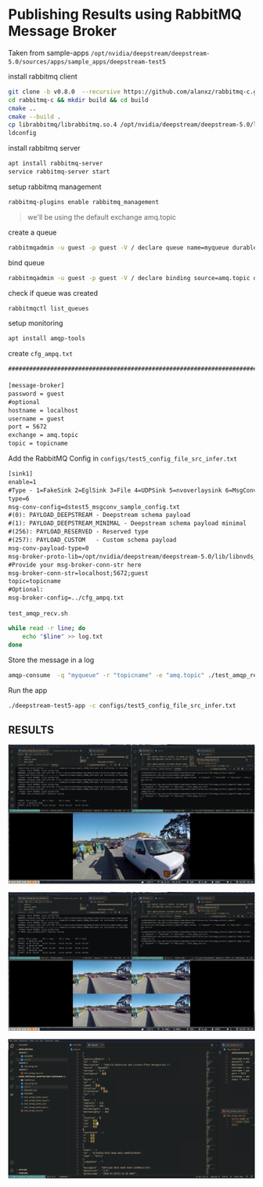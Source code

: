 # Publishing Results using RabbitMQ Message Broker

Taken from sample-apps `/opt/nvidia/deepstream/deepstream-5.0/sources/apps/sample_apps/deepstream-test5`

install rabbitmq client
```bash
git clone -b v0.8.0  --recursive https://github.com/alanxz/rabbitmq-c.git
cd rabbitmq-c && mkdir build && cd build
cmake ..
cmake --build .
cp librabbitmq/librabbitmq.so.4 /opt/nvidia/deepstream/deepstream-5.0/lib/
ldconfig
```

install rabbitmq server
```bash
apt install rabbitmq-server
service rabbitmq-server start
```

setup rabbitmq management
```bash
rabbitmq-plugins enable rabbitmq_management
```

> we'll be using the default exchange amq.topic

create a queue
```bash
rabbitmqadmin -u guest -p guest -V / declare queue name=myqueue durable=false auto_delete=true
```

bind queue
```bash
rabbitmqadmin -u guest -p guest -V / declare binding source=amq.topic destination=myqueue routing_key=topicname
```

check if queue was created
```bash
rabbitmqctl list_queues
```

setup monitoring
```bash
apt install amqp-tools
```

create `cfg_ampq.txt`
```txt
###############################################################################

[message-broker]
password = guest
#optional
hostname = localhost
username = guest
port = 5672
exchange = amq.topic
topic = topicname
```

Add the RabbitMQ Config in `configs/test5_config_file_src_infer.txt`
```txt
[sink1]
enable=1
#Type - 1=FakeSink 2=EglSink 3=File 4=UDPSink 5=nvoverlaysink 6=MsgConvBroker
type=6
msg-conv-config=dstest5_msgconv_sample_config.txt
#(0): PAYLOAD_DEEPSTREAM - Deepstream schema payload
#(1): PAYLOAD_DEEPSTREAM_MINIMAL - Deepstream schema payload minimal
#(256): PAYLOAD_RESERVED - Reserved type
#(257): PAYLOAD_CUSTOM   - Custom schema payload
msg-conv-payload-type=0
msg-broker-proto-lib=/opt/nvidia/deepstream/deepstream-5.0/lib/libnvds_amqp_proto.so
#Provide your msg-broker-conn-str here
msg-broker-conn-str=localhost;5672;guest
topic=topicname
#Optional:
msg-broker-config=../cfg_ampq.txt
```

`test_amqp_recv.sh`
```bash
while read -r line; do
    echo "$line" >> log.txt
done
```

Store the message in a log
```bash
amqp-consume  -q "myqueue" -r "topicname" -e "amq.topic" ./test_amqp_recv.sh
```

Run the app
```bash
./deepstream-test5-app -c configs/test5_config_file_src_infer.txt
```

## RESULTS

![1](screenshots/1.png)

![2](screenshots/2.png)

![3](screenshots/3.png)

